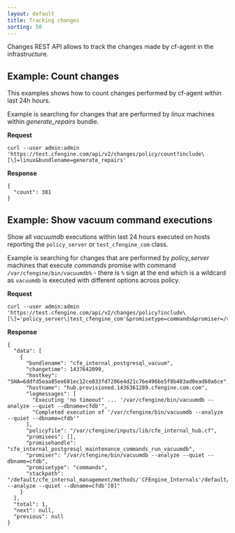 ```yaml
---
layout: default
title: Tracking changes
sorting: 50
---
```


Changes REST API allows to track the changes made by cf-agent in the infrastructure.

## Example: Count changes

This examples shows how to count changes performed by cf-agent within last 24h hours.

Example is searching for changes that are performed by _linux_ machines within _generate_repairs_ bundle.

**Request**

```
curl --user admin:admin 'https://test.cfengine.com/api/v2/changes/policy/count?include\[\]=linux&bundlename=generate_repairs'
```

**Response**

```
{
  "count": 381
}
```

## Example: Show vacuum command executions

Show all _vacuumdb_ executions within last 24 hours executed on hosts reporting the `policy_server` or `test_cfengine_com` class.

Example is searching for changes that are performed by _policy_server_ machines that execute _commands_ promise with command `/var/cfengine/bin/vacuumdb%` - there is `%` sign at the end which is a wildcard as `vacuumdb` is executed with different options across policy.

**Request**

```
curl --user admin:admin 'https://test.cfengine.com/api/v2/changes/policy?include\[\]='policy_server\|test_cfengine_com'&promisetype=commands&promiser=/var/cfengine/bin/vacuumdb%'
```

**Response**

```
{
  "data": [
    {
      "bundlename": "cfe_internal_postgresql_vacuum",
      "changetime": 1437642099,
      "hostkey": "SHA=6ddfd5eaa85ee681ec12ce833fd7206e4d21c76e496be5f8b403ad0ead60a6ce",
      "hostname": "hub.provisioned.1436361289.cfengine.com.com",
      "logmessages": [
        "Executing 'no timeout' ... '/var/cfengine/bin/vacuumdb --analyze --quiet --dbname=cfdb'",
        "Completed execution of '/var/cfengine/bin/vacuumdb --analyze --quiet --dbname=cfdb'"
      ],
      "policyfile": "/var/cfengine/inputs/lib/cfe_internal_hub.cf",
      "promisees": [],
      "promisehandle": "cfe_internal_postgresql_maintenance_commands_run_vacuumdb",
      "promiser": "/var/cfengine/bin/vacuumdb --analyze --quiet --dbname=cfdb",
      "promisetype": "commands",
      "stackpath": "/default/cfe_internal_management/methods/'CFEngine_Internals'/default/cfe_internal_enterprise_main/methods/'hub'/default/cfe_internal_postgresql_vacuum/commands/'/var/cfengine/bin/vacuumdb --analyze --quiet --dbname=cfdb'[0]"
    }
  ],
  "total": 1,
  "next": null,
  "previous": null
}
```
